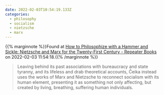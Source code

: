 ```yaml
---
date: 2022-02-03T10:54:19.133Z
categories:
  - philosophy
  - socialism
  - nietzsche
  - marx
---
```

{{% marginnote %}}Found at [How to Philosophize with a Hammer and Sickle: Nietzsche and Marx for the Twenty-First Century - Repeater Books](https://repeaterbooks.com/product/how-to-philosophize-with-a-hammer-and-sickle/) on 2022-02-03 11:54:18.{{% /marginnote %}}

> Leaving behind its past associations with bureaucracy and state tyranny, and its lifeless and drab theoretical accounts, Čeika instead uses the works of Marx and Nietzsche to reconnect socialism with its human element, presenting it as something not only affecting, but created by living, breathing, suffering human individuals.

